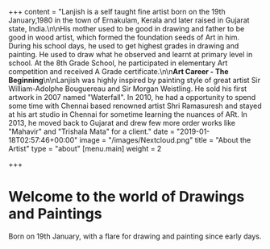 +++
content = "Lanjish is a self taught fine artist born on the 19th January,1980 in the town of Ernakulam, Kerala and later raised in Gujarat state, India.\n\nHis mother used to be good in drawing and father to be good in wood artist, which formed the foundation seeds of Art in him. During his school days, he used to get highest grades in drawing and painting. He used to draw what he observed and learnt at primary level in school. At the 8th Grade School, he participated in elementary Art competition and received A Grade certificate.\n\n**Art Career - The Beginning**\n\nLanjish was highly inspired by painting style of great artist Sir William-Adolphe Bouguereau and Sir Morgan Weistling. He sold his first artwork in 2007 named \"Waterfall\".  In 2010, he had a opportunity to spend some time with Chennai based renowned artist Shri Ramasuresh and stayed at his art studio in Chennai for sometime learning the nuances of ARt. In 2013, he moved back to Gujarat and drew few more order works like \"Mahavir\" and \"Trishala Mata\" for a client."
date = "2019-01-18T02:57:46+00:00"
image = "/images/Nextcloud.png"
title = "About the Artist"
type = "about"
[menu.main]
weight = 2

+++
# Welcome to the world of Drawings and Paintings

Born on 19th January, with a flare for drawing and painting since early days.